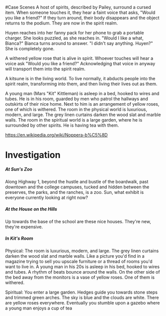 #Case 
Scenes
A host of spirits, described by Pailey, surround a cursed item. When someone touches it, they hear a faint voice that asks, "Would you like a friend?" If they turn around, their body disappears and the object returns to the podium. They are now in the spirit realm.

Huyen reaches into her fanny pack for her phone to grab a portable charger. She looks puzzled, as she reaches in. "Would I like a what, Bianca?" Bianca turns around to answer. "I didn't say anything. Huyen?" She is completely gone.

A withered yellow rose that is alive in spirit. Whoever touches will hear a voice ask "Would you like a friend?" Acknowledging that voice in anyway will transport them into the spirit realm.

A kitsune is in the living world. To live normally, it abducts people into the spirit realm, transforming into them, and then living their lives out as them.

A young man (Mars "Kit" Kittleman) is asleep in a bed, hooked to wires and tubes. He is in his room, guarded by men who patrol the hallways and outskirts of their nice home. Next to him is an arrangement of yellow roses, one of which is withered. The room in the physical world is luxurious, modern, and large. The grey linen curtains darken the wood slat and marble walls. The room in the spiritual world is a large garden, where he is surrounded by other spirits. He is having tea with them.

https://en.wikipedia.org/wiki/Noppera-b%C5%8D
# Investigation
##### At Sun's Zoo
Along Highway 1, beyond the hustle and bustle of the boardwalk, past downtown and the college campuses, tucked and hidden between the preserves, the parks, and the ranches, is a zoo. Sun, what exhibit is everyone currently looking at right now?

##### At the House on the Hills
Up towards the base of the school are these nice houses. They're new, they're expensive.

##### In Kit's Room
Physical: The room is luxurious, modern, and large. The grey linen curtains darken the wood slat and marble walls. Like a picture you'd find in a magazine trying to sell you upscale furniture or a thread of rooms you'd want to live in. A young man in his 20s is asleep in his bed, hooked to wires and tubes. A rhythm of beats bounce around the walls. On the other side of the bed away from the monitors is a vase of yellow roses. One of them is withered.

Spiritual: You enter a large garden. Hedges guide you towards stone steps and trimmed green arches. The sky is blue and the clouds are white. There are yellow roses everywhere. Eventually you stumble upon a gazebo where a young man enjoys a cup of tea
